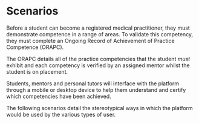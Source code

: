 # Scenarios

Before a student can become a registered medical practitioner, they must demonstrate competence in a range of areas. To validate this competency, they must complete an Ongoing Record of Achievement of Practice Competence (ORAPC).

The ORAPC details all of the practice competencies that the student  _must_ exhibit and each competency is verified by an assigned mentor whilst the student is on placement.

Students, mentors and personal tutors will interface with the platform through a mobile or desktop device to help them understand and certify which competencies have been achieved.

The following scenarios detail the stereotypical ways in which the platform would be used by the various types of user.

